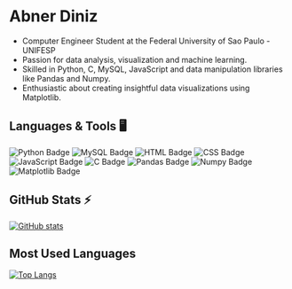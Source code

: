 # Abner Diniz

- Computer Engineer Student at the Federal University of Sao Paulo - UNIFESP
- Passion for data analysis, visualization and machine learning.
- Skilled in Python, C, MySQL, JavaScript and data manipulation libraries like Pandas and Numpy.
- Enthusiastic about creating insightful data visualizations using Matplotlib.

## Languages & Tools 🖥️

![Python Badge](https://img.shields.io/badge/Python-3776AB?style=for-the-badge&logo=python&logoColor=FFFFFF)
![MySQL Badge](https://img.shields.io/badge/MySQL-4479A1?style=for-the-badge&logo=mysql&logoColor=FFFFFF)
![HTML Badge](https://img.shields.io/badge/HTML-FA6632?style=for-the-badge&logo=html&logoColor=FFFFFF)
![CSS Badge](https://img.shields.io/badge/CSS-2A70AD?style=for-the-badge&logo=css&logoColor=FFFFFF)
![JavaScript Badge](https://img.shields.io/badge/JavaScript-F7DF1E?style=for-the-badge&logo=javascript&logoColor=000000)
![C Badge](https://img.shields.io/badge/C-2A46AD?style=for-the-badge&logo=C&logoColor=FFFFFF)
![Pandas Badge](https://img.shields.io/badge/Pandas-150458?style=for-the-badge&logo=pandas&logoColor=FFFFFF)
![Numpy Badge](https://img.shields.io/badge/Numpy-013243?style=for-the-badge&logo=numpy&logoColor=FFFFFF)
![Matplotlib Badge](https://img.shields.io/badge/Matplotlib-11557C?style=for-the-badge&logo=matplotlib&logoColor=FFFFFF)

<!--START_SECTION:activity-->

## GitHub Stats ⚡
[![GitHub stats](https://github-readme-stats.vercel.app/api?username=AbnerDiniz90&show_icons=true&theme=radical)](https://github.com/AbnerDiniz90)

## Most Used Languages
[![Top Langs](https://github-readme-stats.vercel.app/api/top-langs/?username=AbnerDiniz90&layout=compact&theme=radical)](https://github.com/AbnerDiniz90)

<!--END_SECTION:activity-->
